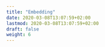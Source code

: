 ```yaml
---
title: "Embedding"
date: 2020-03-08T13:07:59+02:00
lastmod: 2020-03-08T13:07:59+02:00
draft: false
weight: 6
---
```

